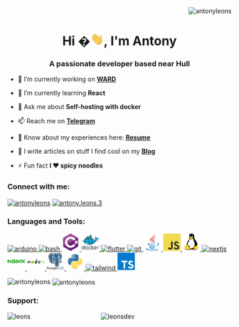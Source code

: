 <p align="right"> <img src="https://komarev.com/ghpvc/?username=AntonyLeons&label=Profile%20views&color=0e75b6&style=flat" alt="antonyleons" /> </p>
<h1 align="center">Hi �<img src="https://raw.githubusercontent.com/AntonyLeons/AntonyLeons/main/wave.gif" width="30px">, I'm Antony</h1>
<h3 align="center">A passionate developer based near Hull</h3>

- 🔭 I’m currently working on **[WARD](https://github.com/AntonyLeons/Ward)**

- 🌱 I’m currently learning **React**

- 💬 Ask me about **Self-hosting with docker**

- 📫 Reach me on **[Telegram](https://t.me/leonsdev)**

- 📄 Know about my experiences here: **[Resume](https://cv.leons.dev)**

- 📝 I write articles on stuff I find cool on my **[Blog](https://blog.leons.dev)**

- ⚡ Fun fact **I ❤️ spicy noodles**

<h3 align="left">Connect with me:</h3>
<p align="left">
<a href="https://twitter.com/antonyleons" target="blank"><img align="center" src="https://raw.githubusercontent.com/rahuldkjain/github-profile-readme-generator/master/src/images/icons/Social/twitter.svg" alt="antonyleons" height="30" width="40" /></a>
<a href="https://linkedin.com/in/antony.leons.3" target="blank"><img align="center" src="https://raw.githubusercontent.com/rahuldkjain/github-profile-readme-generator/master/src/images/icons/Social/linked-in-alt.svg" alt="antony.leons.3" height="30" width="40" /></a>
</p>

<h3 align="left">Languages and Tools:</h3>
<p align="left"> <a href="https://www.arduino.cc/" target="_blank" rel="noreferrer"> <img src="https://cdn.worldvectorlogo.com/logos/arduino-1.svg" alt="arduino" width="40" height="40"/> </a> <a href="https://www.gnu.org/software/bash/" target="_blank" rel="noreferrer"> <img src="https://www.vectorlogo.zone/logos/gnu_bash/gnu_bash-icon.svg" alt="bash" width="40" height="40"/> </a> <a href="https://www.w3schools.com/cs/" target="_blank" rel="noreferrer"> <img src="https://raw.githubusercontent.com/devicons/devicon/master/icons/csharp/csharp-original.svg" alt="csharp" width="40" height="40"/> </a> <a href="https://www.docker.com/" target="_blank" rel="noreferrer"> <img src="https://raw.githubusercontent.com/devicons/devicon/master/icons/docker/docker-original-wordmark.svg" alt="docker" width="40" height="40"/> </a> <a href="https://flutter.dev" target="_blank" rel="noreferrer"> <img src="https://www.vectorlogo.zone/logos/flutterio/flutterio-icon.svg" alt="flutter" width="40" height="40"/> </a> <a href="https://git-scm.com/" target="_blank" rel="noreferrer"> <img src="https://www.vectorlogo.zone/logos/git-scm/git-scm-icon.svg" alt="git" width="40" height="40"/> </a> <a href="https://www.java.com" target="_blank" rel="noreferrer"> <img src="https://raw.githubusercontent.com/devicons/devicon/master/icons/java/java-original.svg" alt="java" width="40" height="40"/> </a> <a href="https://developer.mozilla.org/en-US/docs/Web/JavaScript" target="_blank" rel="noreferrer"> <img src="https://raw.githubusercontent.com/devicons/devicon/master/icons/javascript/javascript-original.svg" alt="javascript" width="40" height="40"/> </a> <a href="https://www.linux.org/" target="_blank" rel="noreferrer"> <img src="https://raw.githubusercontent.com/devicons/devicon/master/icons/linux/linux-original.svg" alt="linux" width="40" height="40"/> </a> <a href="https://nextjs.org/" target="_blank" rel="noreferrer"> <img src="https://cdn.worldvectorlogo.com/logos/nextjs-2.svg" alt="nextjs" width="40" height="40"/> </a> <a href="https://www.nginx.com" target="_blank" rel="noreferrer"> <img src="https://raw.githubusercontent.com/devicons/devicon/master/icons/nginx/nginx-original.svg" alt="nginx" width="40" height="40"/> </a> <a href="https://nodejs.org" target="_blank" rel="noreferrer"> <img src="https://raw.githubusercontent.com/devicons/devicon/master/icons/nodejs/nodejs-original-wordmark.svg" alt="nodejs" width="40" height="40"/> </a> <a href="https://www.postgresql.org" target="_blank" rel="noreferrer"> <img src="https://raw.githubusercontent.com/devicons/devicon/master/icons/postgresql/postgresql-original-wordmark.svg" alt="postgresql" width="40" height="40"/> </a> <a href="https://www.python.org" target="_blank" rel="noreferrer"> <img src="https://raw.githubusercontent.com/devicons/devicon/master/icons/python/python-original.svg" alt="python" width="40" height="40"/> </a> <a href="https://tailwindcss.com/" target="_blank" rel="noreferrer"> <img src="https://www.vectorlogo.zone/logos/tailwindcss/tailwindcss-icon.svg" alt="tailwind" width="40" height="40"/> </a> <a href="https://www.typescriptlang.org/" target="_blank" rel="noreferrer"> <img src="https://raw.githubusercontent.com/devicons/devicon/master/icons/typescript/typescript-original.svg" alt="typescript" width="40" height="40"/> </a> </p>

<p><img align="left" src="https://github-readme-stats.vercel.app/api/top-langs?username=antonyleons&show_icons=true&theme=radical&text_color=ffffff&locale=en&layout=compact" alt="antonyleons" /></p>

<p>&nbsp;<img align="center" src="https://github-readme-stats.vercel.app/api?username=antonyleons&show_icons=true&theme=radical&text_color=ffffff&locale=en" alt="antonyleons" /></p>

<h3 align="left">Support:</h3>
<p><a href="https://www.buymeacoffee.com/leons"> <img align="left" src="https://cdn.buymeacoffee.com/buttons/v2/default-yellow.png" height="50" width="210" alt="leons" /></a><a href="https://ko-fi.com/leonsdev"> <img align="left" src="https://cdn.ko-fi.com/cdn/kofi3.png?v=3" height="50" width="210" alt="leonsdev" /></a></p><br><br>
